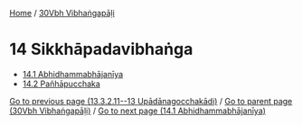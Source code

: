 
[Home](/) / [30Vbh Vibhaṅgapāḷi](../30Vbh.md)

# 14 Sikkhāpadavibhaṅga

* [14.1 Abhidhammabhājanīya](14/14.1.md)
* [14.2 Pañhāpucchaka](14/14.2.md)

[Go to previous page (13.3.2.11--13 Upādānagocchakādi)](13/13.3/13.3.2/13.3.2.11--13.md) / [Go to parent page (30Vbh Vibhaṅgapāḷi)](0.md) / [Go to next page (14.1 Abhidhammabhājanīya)](14/14.1.md)


